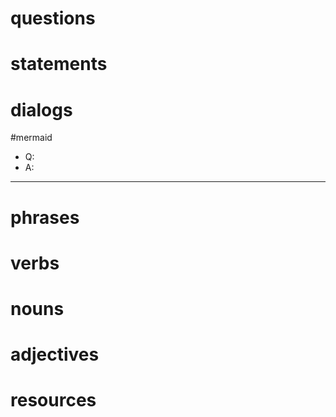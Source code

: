 # questions

# statements

# dialogs
#mermaid 

- Q:
- A:

---


# phrases

# verbs

# nouns

# adjectives

# resources